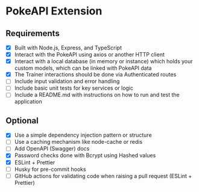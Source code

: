 # PokeAPI Extension

## Requirements

- [x] Built with Node.js, Express, and TypeScript
- [x] Interact with the PokeAPI using axios or another HTTP client
- [x] Interact with a local database (in memory or instance) which holds your custom models, which can be linked with PokeAPI data
- [x] The Trainer interactions should be done via Authenticated routes
- [ ] Include input validation and error handling
- [ ] Include basic unit tests for key services or logic
- [ ] Include a README.md with instructions on how to run and test the application

## Optional

- [x] Use a simple dependency injection pattern or structure
- [ ] Use a caching mechanism like node-cache or redis
- [ ] Add OpenAPI (Swagger) docs
- [x] Password checks done with Bcrypt using Hashed values
- [x] ESLint + Prettier
- [ ] Husky for pre-commit hooks
- [ ] GitHub actions for validating code when raising a pull request (ESLint + Prettier)
